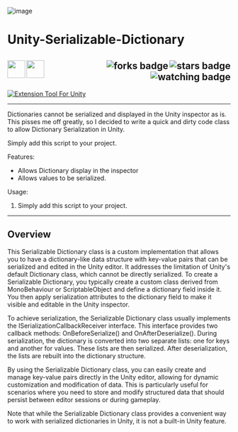 ![image](https://github.com/JDSherbert/Unity-Serializable-Dictionary/assets/43964243/3e2ca8b0-06ae-4d1b-91c2-d104916eee5a)

# Unity-Serializable-Dictionary

<!-- Header Start -->
  <a href = "https://docs.unity.com/"> <img align="left" img height="40" img width="40" src="https://cdn.simpleicons.org/unity/white"> </a> 
  <a href = "https://learn.microsoft.com/en-us/dotnet/csharp"> <img align="left" img height="40" img width="40" src="https://cdn.simpleicons.org/csharp"> </a>
  <img align="right" alt="stars badge" src="https://img.shields.io/github/stars/jdsherbert/Unity-Serializable-Dictionary"/>
  <img align="right" alt="forks badge" src="https://img.shields.io/github/forks/jdsherbert/Unity-Serializable-Dictionary=Fork"/>
  <img align="right" alt="watching badge" src="https://img.shields.io/github/watchers/jdsherbert/Unity-Serializable-Dictionary"/>
  <br></br>
  -----------------------------------------------------------------------
  <a href="https://unity.com/"> 
  <img align="top" alt="Extension Tool For Unity" src="https://img.shields.io/badge/Extension%20Tool%20For%20Unity-FFFFFF?style=for-the-badge&logo=unity&logoColor=black&color=black&labelColor=FFFFFF"> </a>
  
  -----------------------------------------------------------------------
Dictionaries cannot be serialized and displayed in the Unity inspector as is. 
This pisses me off greatly, so I decided to write a quick and dirty code class to allow Dictionary Serialization in Unity.

Simply add this script to your project.

Features:
- Allows Dictionary display in the inspector
- Allows values to be serialized.

Usage:
1. Simply add this script to your project.

 -----------------------------------------------------------------------
## Overview

This Serializable Dictionary class is a custom implementation that allows you to have a dictionary-like data structure with key-value pairs that can be serialized and edited in the Unity editor. It addresses the limitation of Unity's default Dictionary class, which cannot be directly serialized. To create a Serializable Dictionary, you typically create a custom class derived from MonoBehaviour or ScriptableObject and define a dictionary field inside it. You then apply serialization attributes to the dictionary field to make it visible and editable in the Unity inspector.

To achieve serialization, the Serializable Dictionary class usually implements the ISerializationCallbackReceiver interface. This interface provides two callback methods: OnBeforeSerialize() and OnAfterDeserialize(). During serialization, the dictionary is converted into two separate lists: one for keys and another for values. These lists are then serialized. After deserialization, the lists are rebuilt into the dictionary structure.

By using the Serializable Dictionary class, you can easily create and manage key-value pairs directly in the Unity editor, allowing for dynamic customization and modification of data. This is particularly useful for scenarios where you need to store and modify structured data that should persist between editor sessions or during gameplay.

Note that while the Serializable Dictionary class provides a convenient way to work with serialized dictionaries in Unity, it is not a built-in Unity feature.
